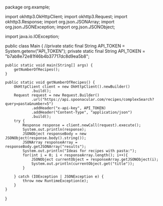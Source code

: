 package org.example;

import okhttp3.OkHttpClient;
import okhttp3.Request;
import okhttp3.Response;
import org.json.JSONArray;
import org.json.JSONException;
import org.json.JSONObject;

import java.io.IOException;

public class Main {
//private static final String API_TOKEN = System.getenv("API_TOKEN");
private static final String API_TOKEN = "b7ab8e72e81f46b4b37717dc8d9ea5b8";

    public static void main(String[] args) {
        getNumberOfRecipes();
    }

    public static void getNumberOfRecipes() {
        OkHttpClient client = new OkHttpClient().newBuilder()
                .build();
        Request request = new Request.Builder()
                .url("https://api.spoonacular.com/recipes/complexSearch?query=pasta&number=5")
                .addHeader("x-api-key", API_TOKEN)
                .addHeader("Content-Type", "application/json")
                .build();
        try {
            Response response = client.newCall(request).execute();
            System.out.println(response);
            JSONObject responseBody = new JSONObject(response.body().string());
            JSONArray responseArray = responseBody.getJSONArray("results");
            System.out.println("Ideas for recipes with pasta:");
            for(int i = 0; i < responseArray.length(); i++){
                JSONObject currentObject = responseArray.getJSONObject(i);
                System.out.println(currentObject.get("title"));
            }

        } catch (IOException | JSONException e) {
            throw new RuntimeException(e);
        }
    }
}
